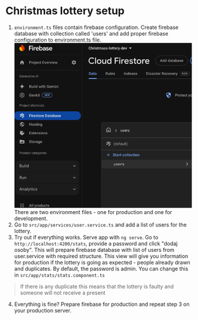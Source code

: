 # Christmas lottery setup

1. `environment.ts` files contain firebase configuration. Create firebase database with collection called 'users' and add proper firebase configuration to environment.ts file.
![firestore.png](firestore.png)
There are two environment files - one for production and one for development.
2. Go to `src/app/services/user.service.ts` and add a list of users for the lottery.
3. Try out if everything works. Serve app with `ng serve`. Go to `http://localhost:4200/stats`, provide a password and click "dodaj osoby". This will prepare firebase database with list of users from user.service with required structure.
This view will give you information for production if the lottery is going as expected - people already drawn and duplicates. By default, the password is admin. You can change this in `src/app/stats/stats.component.ts`
> If there is any duplicate this means that the lottery is faulty and someone will not receive a present
4. Everything is fine? Prepare firebase for production and repeat step 3 on your production server.
